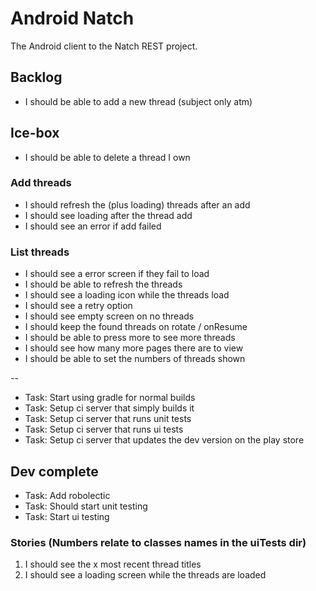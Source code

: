 # Android Natch

The Android client to the Natch REST project.

## Backlog

* I should be able to add a new thread (subject only atm)

## Ice-box

* I should be able to delete a thread I own

### Add threads

* I should refresh the (plus loading) threads after an add
* I should see loading after the thread add
* I should see an error if add failed

### List threads

* I should see a error screen if they fail to load
* I should be able to refresh the threads
* I should see a loading icon while the threads load
* I should see a retry option
* I should see empty screen on no threads
* I should keep the found threads on rotate / onResume
* I should be able to press more to see more threads
* I should see how many more pages there are to view
* I should be able to set the numbers of threads shown

--

* Task: Start using gradle for normal builds
* Task: Setup ci server that simply builds it
* Task: Setup ci server that runs unit tests
* Task: Setup ci server that runs ui tests
* Task: Setup ci server that updates the dev version on the play store

## Dev complete

* Task: Add robolectic
* Task: Should start unit testing
* Task: Start ui testing

### Stories (Numbers relate to classes names in the uiTests dir)

1. I should see the x most recent thread titles
2. I should see a loading screen while the threads are loaded
